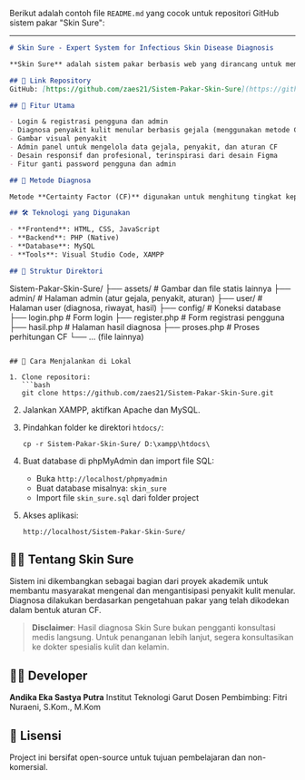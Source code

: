Berikut adalah contoh file `README.md` yang cocok untuk repositori GitHub sistem pakar "Skin Sure":

---

```markdown
# Skin Sure - Expert System for Infectious Skin Disease Diagnosis

**Skin Sure** adalah sistem pakar berbasis web yang dirancang untuk membantu mendiagnosa penyakit kulit menular menggunakan metode **Certainty Factor (CF)**. Sistem ini dapat digunakan oleh masyarakat umum untuk mengenali kemungkinan penyakit kulit berdasarkan gejala yang dirasakan, lengkap dengan gambar penyakit dan rekomendasi penanganan awal.

## 🔗 Link Repository
GitHub: [https://github.com/zaes21/Sistem-Pakar-Skin-Sure](https://github.com/zaes21/Sistem-Pakar-Skin-Sure)

## 📌 Fitur Utama

- Login & registrasi pengguna dan admin
- Diagnosa penyakit kulit menular berbasis gejala (menggunakan metode CF)
- Gambar visual penyakit
- Admin panel untuk mengelola data gejala, penyakit, dan aturan CF
- Desain responsif dan profesional, terinspirasi dari desain Figma
- Fitur ganti password pengguna dan admin

## 🧪 Metode Diagnosa

Metode **Certainty Factor (CF)** digunakan untuk menghitung tingkat kepastian berdasarkan gejala yang dipilih pengguna. Hasil diagnosa berupa daftar kemungkinan penyakit dengan persentase keyakinan.

## 🛠️ Teknologi yang Digunakan

- **Frontend**: HTML, CSS, JavaScript
- **Backend**: PHP (Native)
- **Database**: MySQL
- **Tools**: Visual Studio Code, XAMPP

## 📁 Struktur Direktori

```

Sistem-Pakar-Skin-Sure/
├── assets/                # Gambar dan file statis lainnya
├── admin/                 # Halaman admin (atur gejala, penyakit, aturan)
├── user/                  # Halaman user (diagnosa, riwayat, hasil)
├── config/                # Koneksi database
├── login.php              # Form login
├── register.php           # Form registrasi pengguna
├── hasil.php              # Halaman hasil diagnosa
├── proses.php             # Proses perhitungan CF
└── ... (file lainnya)

````

## 🚀 Cara Menjalankan di Lokal

1. Clone repositori:
   ```bash
   git clone https://github.com/zaes21/Sistem-Pakar-Skin-Sure.git
````

2. Jalankan XAMPP, aktifkan Apache dan MySQL.

3. Pindahkan folder ke direktori `htdocs/`:

   ```
   cp -r Sistem-Pakar-Skin-Sure/ D:\xampp\htdocs\
   ```

4. Buat database di phpMyAdmin dan import file SQL:

   * Buka `http://localhost/phpmyadmin`
   * Buat database misalnya: `skin_sure`
   * Import file `skin_sure.sql` dari folder project

5. Akses aplikasi:

   ```
   http://localhost/Sistem-Pakar-Skin-Sure/
   ```

## 👨‍⚕️ Tentang Skin Sure

Sistem ini dikembangkan sebagai bagian dari proyek akademik untuk membantu masyarakat mengenal dan mengantisipasi penyakit kulit menular. Diagnosa dilakukan berdasarkan pengetahuan pakar yang telah dikodekan dalam bentuk aturan CF.

> **Disclaimer**: Hasil diagnosa Skin Sure bukan pengganti konsultasi medis langsung. Untuk penanganan lebih lanjut, segera konsultasikan ke dokter spesialis kulit dan kelamin.

## 🧑‍💻 Developer

**Andika Eka Sastya Putra**
  Institut Teknologi Garut
  Dosen Pembimbing: Fitri Nuraeni, S.Kom., M.Kom

## 📄 Lisensi

Project ini bersifat open-source untuk tujuan pembelajaran dan non-komersial.

